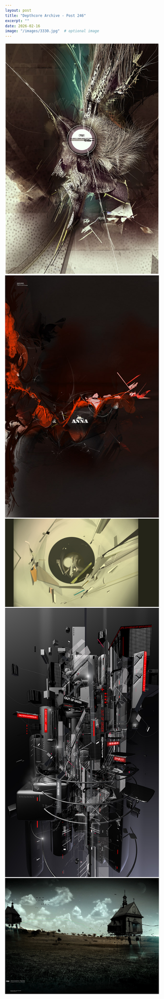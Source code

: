 ```yaml
---
layout: post
title: "Depthcore Archive - Post 246"
excerpt: ""
date: 2026-02-16
image: "/images/3330.jpg"  # optional image
---
```


<img src="/images/3330.jpg">
<img src="/images/3331.jpg" alt="3331.jpg"/>
<img src="/images/3332.jpg" alt="3332.jpg"/>
<img src="/images/3334.jpg" alt="3334.jpg"/>
<img src="/images/3337.jpg" alt="3337.jpg"/>
